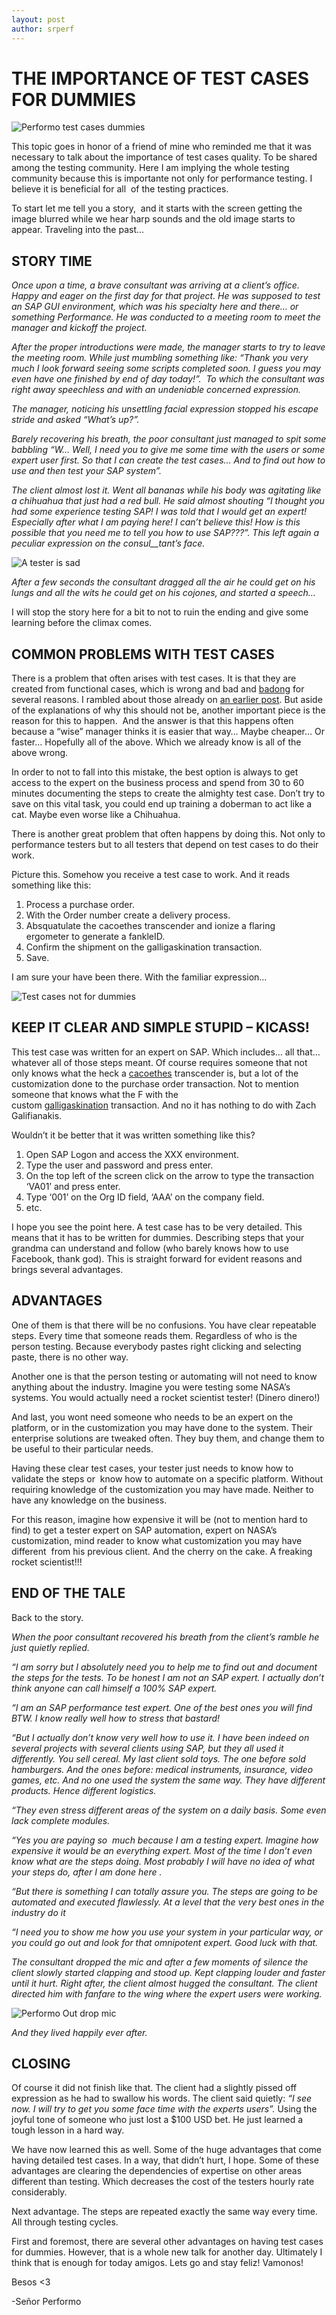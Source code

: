 ```yaml
---
layout: post
author: srperf
---
```

# THE IMPORTANCE OF TEST CASES FOR DUMMIES
  
![Performo test cases dummies](https://i0.wp.com/www.srperf.com/wp-content/uploads/2017/06/ArtBoard-Image-14.jpg?fit=1200%2C600&ssl=1)

This topic goes in honor of a friend of mine who reminded me that it was necessary to talk about the importance of test cases quality. To be shared among the testing community. Here I am implying the whole testing community because this is importante not only for performance testing. I believe it is beneficial for all  of the testing practices.

To start let me tell you a story,  and it starts with the screen getting the image blurred while we hear harp sounds and the old image starts to appear. Traveling into the past…

## STORY TIME

_Once upon a time, a brave consultant was arriving at a client’s office. Happy and eager on the first day for that project. He was supposed to test an SAP GUI environment, which was his specialty here and there… or something Performance. He was conducted to a meeting room to meet the manager and kickoff the project._

_After the proper introductions were made, the manager starts to try to leave the meeting room. While just mumbling something like: “Thank you very much I look forward seeing some scripts completed soon. I guess you may even have one finished by end of day today!”.  To which the consultant was right away speechless and with an undeniable concerned expression._

_The manager, noticing his unsettling facial expression stopped his escape stride and asked “What’s up?”._

_Barely recovering his breath, the poor consultant just managed to spit some babbling “W… Well, I need you to give me some time with the users or some expert user first. So that I can create the test cases… And to find out how to use and then test your SAP system”._

_The client almost lost it. Went all bananas while his body was agitating like a chihuahua that just had a red bull. He said almost shouting “I thought you had some experience testing SAP! I was told that I would get an expert! Especially after what I am paying here! I can’t believe this! How is this possible that you need me to tell you how to use SAP???”. This left again a peculiar expression on the consul__tant’s face._ 

![A tester is sad](https://i0.wp.com/www.srperf.com/wp-content/uploads/2017/06/performoSad.jpg?resize=150%2C150&ssl=1)

_After a few seconds the consultant dragged all the air he could get on his lungs and all the wits he could get on his cojones, and started a speech…_

I will stop the story here for a bit to not to ruin the ending and give some learning before the climax comes.

## COMMON PROBLEMS WITH TEST CASES

There is a problem that often arises with test cases. It is that they are created from functional cases, which is wrong and bad and [badong](http://www.urbandictionary.com/define.php?term=badong) for several reasons. I rambled about those already on [an earlier post](https://www.srperf.com/functional-vs-performance-test-cases/). But aside of the explanations of why this should not be, another important piece is the reason for this to happen.  And the answer is that this happens often because a “wise” manager thinks it is easier that way… Maybe cheaper… Or faster… Hopefully all of the above. Which we already know is all of the above wrong.

In order to not to fall into this mistake, the best option is always to get access to the expert on the business process and spend from 30 to 60 minutes documenting the steps to create the almighty test case. Don’t try to save on this vital task, you could end up training a doberman to act like a cat. Maybe even worse like a Chihuahua.

There is another great problem that often happens by doing this. Not only to performance testers but to all testers that depend on test cases to do their work.

Picture this. Somehow you receive a test case to work. And it reads something like this:

1. Process a purchase order.
2. With the Order number create a delivery process.
3. Absquatulate the cacoethes transcender and ionize a flaring ergometer to generate a fankleID.
4. Confirm the shipment on the galligaskination transaction.
5. Save.

I am sure your have been there. With the familiar expression…

![Test cases not for dummies](https://i0.wp.com/www.srperf.com/wp-content/uploads/2017/06/performoConfused.jpg?resize=150%2C150&ssl=1)

## KEEP IT CLEAR AND SIMPLE STUPID – KICASS!

This test case was written for an expert on SAP. Which includes… all that… whatever all of those steps meant. Of course requires someone that not only knows what the heck a [cacoethes](https://en.oxforddictionaries.com/definition/cacoethes) transcender is, but a lot of the customization done to the purchase order transaction. Not to mention someone that knows what the F with the custom [galligaskination](https://en.oxforddictionaries.com/definition/galligaskins) transaction. And no it has nothing to do with Zach Galifianakis.

Wouldn’t it be better that it was written something like this?

1. Open SAP Logon and access the XXX environment.
2. Type the user and password and press enter.
3. On the top left of the screen click on the arrow to type the transaction ‘VA01’ and press enter.
4. Type ‘001’ on the Org ID field, ‘AAA’ on the company field.
5. etc.

I hope you see the point here. A test case has to be very detailed. This means that it has to be written for dummies. Describing steps that your grandma can understand and follow (who barely knows how to use Facebook, thank god). This is straight forward for evident reasons and brings several advantages.

## ADVANTAGES

One of them is that there will be no confusions. You have clear repeatable steps. Every time that someone reads them. Regardless of who is the person testing. Because everybody pastes right clicking and selecting paste, there is no other way.

Another one is that the person testing or automating will not need to know anything about the industry. Imagine you were testing some NASA’s systems. You would actually need a rocket scientist tester! (Dinero dinero!)

And last, you wont need someone who needs to be an expert on the platform, or in the customization you may have done to the system. Their enterprise solutions are tweaked often. They buy them, and change them to be useful to their particular needs.

Having these clear test cases, your tester just needs to know how to validate the steps or  know how to automate on a specific platform. Without requiring knowledge of the customization you may have made. Neither to have any knowledge on the business.

For this reason, imagine how expensive it will be (not to mention hard to find) to get a tester expert on SAP automation, expert on NASA’s customization, mind reader to know what customization you may have different  from his previous client. And the cherry on the cake. A freaking rocket scientist!!!

## END OF THE TALE

Back to the story.

_When the poor consultant recovered his breath from the client’s ramble he just quietly replied._

_“I am sorry but I absolutely need you to help me to find out and document the steps for the tests. To be honest I am not an SAP expert. I actually don’t think anyone can call himself a 100% SAP expert._

_“I am an SAP performance test expert. One of the best ones you will find BTW. I know really well how to stress that bastard!_

_“But I actually don’t know very well how to use it. I have been indeed on several projects with several clients using SAP, but they all used it differently. You sell cereal. My last client sold toys. The one before sold hamburgers. And the ones before: medical instruments, insurance, video games, etc. And no one used the system the same way. They have different products. Hence different logistics._

_“They even stress different areas of the system on a daily basis. Some even lack complete modules._

_“Yes you are paying so  much because I am a testing expert. Imagine how expensive it would be an everything expert. Most of the time I don’t even know what are the steps doing. Most probably I will have no idea of what your steps do, after I am done here ._

_“But there is something I can totally assure you. The steps are going to be automated and executed flawlessly. At a level that the very best ones in the industry do it_

_“I need you to show me how you use your system in your particular way, or you could go out and look for that omnipotent expert. Good luck with that._

_The consultant dropped the mic and after a few moments of silence the client slowly started clapping and stood up. Kept clapping louder and faster until it hurt. Right after, the client almost hugged the consultant. The client directed him with fanfare to the wing where the expert users were working._

![Performo Out drop mic](https://i0.wp.com/www.srperf.com/wp-content/uploads/2017/06/performo_Out.jpg?resize=300%2C225&ssl=1)

_And they lived happily ever after._

## CLOSING

Of course it did not finish like that. The client had a slightly pissed off expression as he had to swallow his words. The client said quietly: _“I see now. I will try to get you some face time with the experts users”._ Using the joyful tone of someone who just lost a $100 USD bet. He just learned a tough lesson in a hard way.

We have now learned this as well. Some of the huge advantages that come having detailed test cases. In a way, that didn’t hurt, I hope. Some of these advantages are clearing the dependencies of expertise on other areas different than testing. Which decreases the cost of the testers hourly rate considerably.

Next advantage. The steps are repeated exactly the same way every time. All through testing cycles.

First and foremost, there are several other advantages on having test cases for dummies. However, that is a whole new talk for another day. Ultimately I think that is enough for today amigos. Lets go and stay feliz! Vamonos!

Besos <3

-Señor Performo